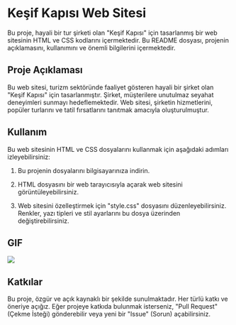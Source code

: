 # Keşif Kapısı Web Sitesi

Bu proje, hayali bir tur şirketi olan "Keşif Kapısı" için tasarlanmış bir web sitesinin HTML ve CSS kodlarını içermektedir. Bu README dosyası, projenin açıklamasını, kullanımını ve önemli bilgilerini içermektedir.

## Proje Açıklaması

Bu web sitesi, turizm sektöründe faaliyet gösteren hayali bir şirket olan "Keşif Kapısı" için tasarlanmıştır. Şirket, müşterilere unutulmaz seyahat deneyimleri sunmayı hedeflemektedir. Web sitesi, şirketin hizmetlerini, popüler turlarını ve tatil fırsatlarını tanıtmak amacıyla oluşturulmuştur.

## Kullanım

Bu web sitesinin HTML ve CSS dosyalarını kullanmak için aşağıdaki adımları izleyebilirsiniz:

1. Bu projenin dosyalarını bilgisayarınıza indirin.

2. HTML dosyasını bir web tarayıcısıyla açarak web sitesini görüntüleyebilirsiniz.

3. Web sitesini özelleştirmek için "style.css" dosyasını düzenleyebilirsiniz. Renkler, yazı tipleri ve stil ayarlarını bu dosya üzerinden değiştirebilirsiniz.

## GIF

![](kesif-kapisi.gif)

## Katkılar

Bu proje, özgür ve açık kaynaklı bir şekilde sunulmaktadır. Her türlü katkı ve öneriye açığız. Eğer projeye katkıda bulunmak isterseniz, "Pull Request" (Çekme İsteği) gönderebilir veya yeni bir "Issue" (Sorun) açabilirsiniz.



